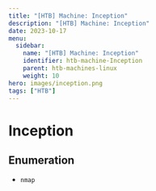 ```yaml
---
title: "[HTB] Machine: Inception"
description: "[HTB] Machine: Inception"
date: 2023-10-17
menu:
  sidebar:
    name: "[HTB] Machine: Inception"
    identifier: htb-machine-Inception
    parent: htb-machines-linux
    weight: 10
hero: images/inception.png
tags: ["HTB"]
---
```


# Inception
## Enumeration
- `nmap`
```
```